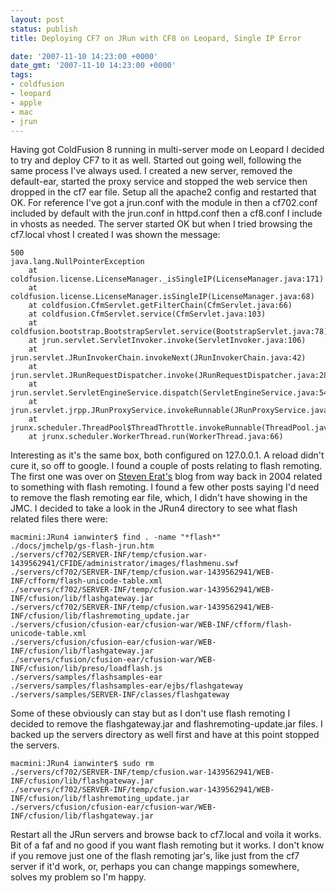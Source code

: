 ```yaml
---
layout: post
status: publish
title: Deploying CF7 on JRun with CF8 on Leopard, Single IP Error

date: '2007-11-10 14:23:00 +0000'
date_gmt: '2007-11-10 14:23:00 +0000'
tags:
- coldfusion
- leopard
- apple
- mac
- jrun
---
```

Having got ColdFusion 8 running in multi-server  mode on Leopard I decided to try and deploy CF7 to it as well. Started out going well, following the same process I've always used. I created a new server, removed the default-ear, started the proxy service and stopped the web service then dropped in the cf7 ear file. Setup all the apache2 config and restarted that OK. For reference I've got a jrun.conf with the module in then a cf702.conf included by default with the jrun.conf in httpd.conf then a cf8.conf I include in vhosts as needed. The server started OK but when I tried browsing the cf7.local vhost I created I was shown the message:
```
500
java.lang.NullPointerException
	at coldfusion.license.LicenseManager._isSingleIP(LicenseManager.java:171)
	at coldfusion.license.LicenseManager.isSingleIP(LicenseManager.java:68)
	at coldfusion.CfmServlet.getFilterChain(CfmServlet.java:66)
	at coldfusion.CfmServlet.service(CfmServlet.java:103)
	at coldfusion.bootstrap.BootstrapServlet.service(BootstrapServlet.java:78)
	at jrun.servlet.ServletInvoker.invoke(ServletInvoker.java:106)
	at jrun.servlet.JRunInvokerChain.invokeNext(JRunInvokerChain.java:42)
	at jrun.servlet.JRunRequestDispatcher.invoke(JRunRequestDispatcher.java:284)
	at jrun.servlet.ServletEngineService.dispatch(ServletEngineService.java:543)
	at jrun.servlet.jrpp.JRunProxyService.invokeRunnable(JRunProxyService.java:203)
	at jrunx.scheduler.ThreadPool$ThreadThrottle.invokeRunnable(ThreadPool.java:428)
	at jrunx.scheduler.WorkerThread.run(WorkerThread.java:66)
```
Interesting as it's the same box, both configured on 127.0.0.1. A reload didn't cure it, so off to google. I found a couple of posts relating to flash remoting. The first one was over on <a href="http://www.talkingtree.com/blog/index.cfm/2004/9/15/flashgateway">Steven Erat's</a> blog from way back in 2004 related to something with flash remoting. I found a few other posts saying I'd need to remove the flash remoting ear file, which, I didn't have showing in the JMC. 
I decided to take a look in the JRun4 directory to see what flash related files there were:
```
macmini:JRun4 ianwinter$ find . -name "*flash*"
./docs/jmchelp/gs-flash-jrun.htm
./servers/cf702/SERVER-INF/temp/cfusion.war-1439562941/CFIDE/administrator/images/flashmenu.swf
./servers/cf702/SERVER-INF/temp/cfusion.war-1439562941/WEB-INF/cfform/flash-unicode-table.xml
./servers/cf702/SERVER-INF/temp/cfusion.war-1439562941/WEB-INF/cfusion/lib/flashgateway.jar
./servers/cf702/SERVER-INF/temp/cfusion.war-1439562941/WEB-INF/cfusion/lib/flashremoting_update.jar
./servers/cfusion/cfusion-ear/cfusion-war/WEB-INF/cfform/flash-unicode-table.xml
./servers/cfusion/cfusion-ear/cfusion-war/WEB-INF/cfusion/lib/flashgateway.jar
./servers/cfusion/cfusion-ear/cfusion-war/WEB-INF/cfusion/lib/preso/loadflash.js
./servers/samples/flashsamples-ear
./servers/samples/flashsamples-ear/ejbs/flashgateway
./servers/samples/SERVER-INF/classes/flashgateway
```
Some of these obviously can stay but as I don't use flash remoting I decided to remove the flashgateway.jar and flashremoting-update.jar files. I backed up the servers directory as well first and have at this point stopped the servers.
```
macmini:JRun4 ianwinter$ sudo rm
./servers/cf702/SERVER-INF/temp/cfusion.war-1439562941/WEB-INF/cfusion/lib/flashgateway.jar
./servers/cf702/SERVER-INF/temp/cfusion.war-1439562941/WEB-INF/cfusion/lib/flashremoting_update.jar
./servers/cfusion/cfusion-ear/cfusion-war/WEB-INF/cfusion/lib/flashgateway.jar
```
Restart all the JRun servers and browse back to cf7.local and voila it works. Bit of a faf and no good if you want flash remoting but it works. I don't know if you remove just one of the flash remoting jar's, like just from the cf7 server if it'd work, or, perhaps you can change mappings somewhere, solves my problem so I'm happy.
